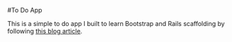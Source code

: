 #To Do App

This is a simple to do app I built to learn Bootstrap and Rails scaffolding by following [this blog article](https://launchschool.com/blog/integrating-rails-and-bootstrap-part-2).
